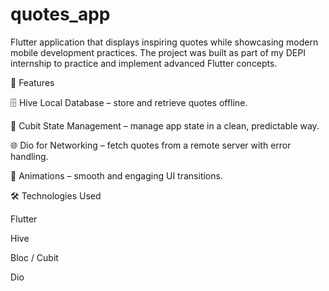 # quotes_app

Flutter application that displays inspiring quotes while showcasing modern mobile development practices.
The project was built as part of my DEPI internship to practice and implement advanced Flutter concepts.

🚀 Features

🗄 Hive Local Database – store and retrieve quotes offline.

🔄 Cubit State Management – manage app state in a clean, predictable way.

🌐 Dio for Networking – fetch quotes from a remote server with error handling.

🎨 Animations – smooth and engaging UI transitions.

🛠️ Technologies Used

Flutter

Hive

Bloc / Cubit

Dio
